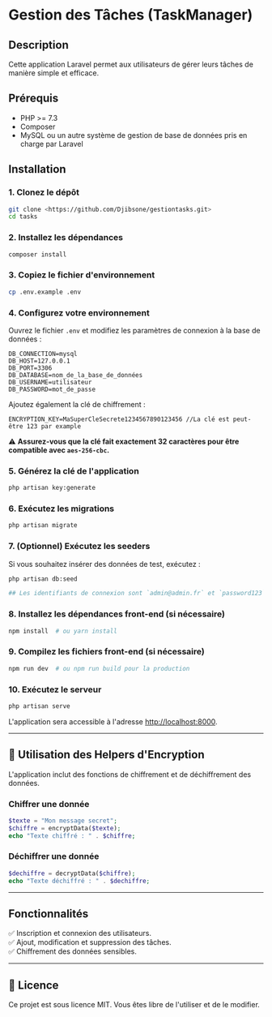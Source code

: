
# Gestion des Tâches (TaskManager)

## Description
Cette application Laravel permet aux utilisateurs de gérer leurs tâches de manière simple et efficace.

## Prérequis
- PHP >= 7.3
- Composer
- MySQL ou un autre système de gestion de base de données pris en charge par Laravel

## Installation

### 1. **Clonez le dépôt**
```bash
git clone <https://github.com/Djibsone/gestiontasks.git>
cd tasks
```

### 2. **Installez les dépendances**
```bash
composer install
```

### 3. **Copiez le fichier d'environnement**
```bash
cp .env.example .env
```

### 4. **Configurez votre environnement**
Ouvrez le fichier `.env` et modifiez les paramètres de connexion à la base de données :

```env
DB_CONNECTION=mysql
DB_HOST=127.0.0.1
DB_PORT=3306
DB_DATABASE=nom_de_la_base_de_données
DB_USERNAME=utilisateur
DB_PASSWORD=mot_de_passe
```

Ajoutez également la clé de chiffrement :
```env
ENCRYPTION_KEY=MaSuperCleSecrete1234567890123456 //La clé est peut-être 123 par example
```
⚠️ **Assurez-vous que la clé fait exactement 32 caractères pour être compatible avec `aes-256-cbc`.**

### 5. **Générez la clé de l'application**
```bash
php artisan key:generate
```

### 6. **Exécutez les migrations**
```bash
php artisan migrate
```

### 7. **(Optionnel) Exécutez les seeders**
Si vous souhaitez insérer des données de test, exécutez :
```bash
php artisan db:seed

## Les identifiants de connexion sont `admin@admin.fr` et `password123`, avec deux tâches créées.
```

### 8. **Installez les dépendances front-end (si nécessaire)**
```bash
npm install  # ou yarn install
```

### 9. **Compilez les fichiers front-end (si nécessaire)**
```bash
npm run dev  # ou npm run build pour la production
```

### 10. **Exécutez le serveur**
```bash
php artisan serve
```
L'application sera accessible à l'adresse [http://localhost:8000](http://localhost:8000).

---

## 📌 **Utilisation des Helpers d'Encryption**
L'application inclut des fonctions de chiffrement et de déchiffrement des données.

### **Chiffrer une donnée**
```php
$texte = "Mon message secret";
$chiffre = encryptData($texte);
echo "Texte chiffré : " . $chiffre;
```

### **Déchiffrer une donnée**
```php
$dechiffre = decryptData($chiffre);
echo "Texte déchiffré : " . $dechiffre;
```

---

## Fonctionnalités
✅ Inscription et connexion des utilisateurs.  
✅ Ajout, modification et suppression des tâches.  
✅ Chiffrement des données sensibles.  

---

## 📜 Licence
Ce projet est sous licence MIT. Vous êtes libre de l'utiliser et de le modifier.
